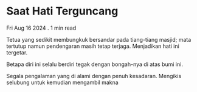 # Saat Hati Terguncang

Fri Aug 16 2024 . 1 min read

Tetua yang sedikit membungkuk bersandar pada tiang-tiang masjid; mata tertutup namun pendengaran masih tetap terjaga. Menjadikan hati ini tergetar.

Betapa diri ini selalu berdiri tegak dengan bongah-nya di atas bumi ini.

Segala pengalaman yang di alami dengan penuh kesadaran. Mengikis selubung untuk kemudian mengambil makna
